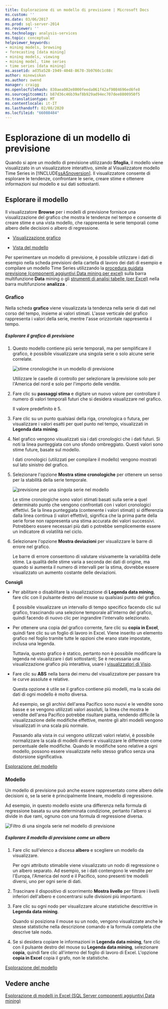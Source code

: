 ```yaml
---
title: Esplorazione di un modello di previsione | Microsoft Docs
ms.custom: ''
ms.date: 03/06/2017
ms.prod: sql-server-2014
ms.reviewer: ''
ms.technology: analysis-services
ms.topic: conceptual
helpviewer_keywords:
- mining models, browsing
- forecasting [data mining]
- mining models, viewing
- mining model, time series
- time series [data mining]
ms.assetid: ad35a528-1949-4048-8678-3b9760c1c88c
author: minewiskan
ms.author: owend
manager: craigg
ms.openlocfilehash: 830aea002e8000feeda061f42af9084696ed6fe8
ms.sourcegitcommit: b87d36c46b39af8b929ad94ec707dee8800950f5
ms.translationtype: MT
ms.contentlocale: it-IT
ms.lasthandoff: 02/08/2020
ms.locfileid: "66088484"
---
```

# <a name="browsing-a-forecasting-model"></a>Esplorazione di un modello di previsione
  Quando si apre un modello di previsione utilizzando **Sfoglia**, il modello viene visualizzato in un visualizzatore interattivo, simile al Visualizzatore modello Time Series in [!INCLUDE[ssASnoversion](../includes/ssasnoversion-md.md)]. Il visualizzatore consente di esplorare le tendenze, confrontare le serie, creare stime e ottenere informazioni sul modello e sui dati sottostanti.  
  
##  <a name="bkmk_Top"></a>Esplorare il modello  
 Il visualizzatore **Browse** per i modelli di previsione fornisce una visualizzazione del grafico che mostra le tendenze nel tempo e consente di creare stime e una vista modello, che rappresenta le serie temporali come albero delle decisioni o albero di regressione.  
  
-   [Visualizzazione grafico](#bkmk_charts)  
  
-   [Vista del modello](#bkmk_Model)  
  
 Per sperimentare un modello di previsione, è possibile utilizzare i dati di esempio nella scheda previsioni della cartella di lavoro dei dati di esempio e compilare un modello Time Series utilizzando la [procedura guidata previsione &#40;componenti aggiuntivi Data mining per excel&#41;](forecast-wizard-data-mining-add-ins-for-excel.md) sulla barra multifunzione **Data** mining o gli [strumenti di analisi tabelle &#40;per Excel&#41;](forecast-table-analysis-tools-for-excel.md) nella barra multifunzione **analizza** .  
  
###  <a name="bkmk_charts"></a>Grafico  
 Nella scheda **grafico** viene visualizzata la tendenza nella serie di dati nel corso del tempo, insieme ai valori stimati. L'asse verticale del grafico rappresenta i valori della serie, mentre l'asse orizzontale rappresenta il tempo.  
  
##### <a name="explore-the-forecasting-chart"></a>Esplorare il grafico di previsione  
  
1.  Questo modello contiene più serie temporali, ma per semplificare il grafico, è possibile visualizzare una singola serie o solo alcune serie correlate.  
  
     ![stime cronologiche in un modello di previsione](media/dm13-forecast-chart-historicpredictions.gif "stime cronologiche in un modello di previsione")  
  
     Utilizzare le caselle di controllo per selezionare la previsione solo per l'America del nord e solo per l'importo delle vendite.  
  
2.  Fare clic su **passaggi stima** e digitare un nuovo valore per controllare il numero di valori temporali futuri che si desidera visualizzare nel grafico.  
  
     Il valore predefinito è 5.  
  
3.  Fare clic su un punto qualsiasi della riga, cronologica o futura, per visualizzare i valori esatti per quel punto nel tempo, visualizzati in **Legenda data mining**.  
  
4.  Nel grafico vengono visualizzati sia i dati cronologici che i dati futuri. Si noti la linea punteggiata con uno sfondo ombreggiato. Questi valori sono stime future, basate sul modello.  
  
     I dati cronologici (utilizzati per compilare il modello) vengono mostrati sul lato sinistro del grafico.  
  
5.  Selezionare l'opzione **Mostra stime cronologiche** per ottenere un senso per la stabilità della serie temporale.  
  
     ![previsione per una singola serie nel modello](media/dm13-forecast-chart-singleseries.gif "previsione per una singola serie nel modello")  
  
     Le stime cronologiche sono valori stimati basati sulla serie a quel determinato punto che vengono confrontati con i valori cronologici effettivi. Se la linea punteggiata (contenente i valori stimati) si differenzia dalla linea continua (i valori effettivi), significa che la prima parte della serie forse non rappresenta una stima accurata dei valori successivi. Potrebbero essere necessari più dati o potrebbe semplicemente essere un indicatore di volatilità nel ciclo.  
  
6.  Selezionare l'opzione **Mostra deviazioni** per visualizzare le barre di errore nel grafico.  
  
     Le barre di errore consentono di valutare visivamente la variabilità delle stime. La qualità delle stime varia a seconda dei dati di origine, ma quando si aumenta il numero di intervalli per la stima, dovrebbe essere visualizzato un aumento costante delle deviazioni.  
  
 **Consigli**  
  
-   Per abilitare o disabilitare la visualizzazione di **Legenda data mining**, fare clic con il pulsante destro del mouse su qualsiasi punto del grafico.  
  
     È possibile visualizzare un intervallo di tempo specifico facendo clic sul grafico, trascinando una selezione temporale all'interno del grafico, quindi facendo di nuovo clic per ingrandire l'intervallo selezionato.  
  
-   Per ottenere una copia del grafico corrente, fare clic su **copia in Excel**, quindi fare clic su un foglio di lavoro in Excel. Viene inserito un elemento grafico nel foglio tramite tutte le opzioni che erano state impostate, inclusa una legenda.  
  
     Tuttavia, questo grafico è statico, pertanto non è possibile modificare la legenda né visualizzare i dati sottostanti; Se è necessaria una visualizzazione grafico più interattiva, usare i [visualizzatori di Visio](viewing-data-mining-models-in-visio-data-mining-add-ins.md).  
  
-   Fare clic su **ABS** nella barra dei menu del visualizzatore per passare tra le curve assolute e relative.  
  
     Questa opzione è utile se il grafico contiene più modelli, ma la scala dei dati di ogni modello è molto diversa.  
  
     Ad esempio, se gli archivi dell'area Pacifico sono nuovi e le vendite sono basse e se vengono utilizzati valori assoluti, la linea che mostra le vendite dell'area Pacifico potrebbe risultare piatta, rendendo difficile la visualizzazione delle modifiche effettive, mentre gli altri modelli vengono visualizzati in una scala più normale.  
  
     Passando alla vista in cui vengono utilizzati valori relativi, è possibile normalizzare la scala di modelli diversi e visualizzare le differenze come percentuale delle modifiche. Quando le modifiche sono relative a ogni modello, possono essere visualizzate nello stesso grafico senza una distorsione significativa.  
  
 [Esplorazione del modello](#bkmk_Top)  
  
###  <a name="bkmk_Model"></a>Modello  
 Un modello di previsione può anche essere rappresentato come albero delle decisioni o, se la serie è principalmente lineare, modello di regressione.  
  
 Ad esempio, in questo modello esiste una differenza nella formula di regressione basata su una determinata condizione, pertanto l'albero si divide in due rami, ognuno con una formula di regressione diversa.  
  
 ![Filtro di una singola serie nel modello di previsione](media/dm13-forecast-model-northamerica.gif "Filtro di una singola serie nel modello di previsione")  
  
##### <a name="explore-the-forecasting-model-as-a-tree"></a>Esplorare il modello di previsione come un albero  
  
1.  Fare clic sull'elenco a discesa **albero** e scegliere un modello da visualizzare.  
  
     Per ogni attributo stimabile viene visualizzato un nodo di regressione o un albero separato. Ad esempio, se i dati contengono le vendite per l'Europa, l'America del nord e il Pacifico, sono presenti tre modelli diversi, uno per ogni serie di dati.  
  
2.  Trascinare il dispositivo di scorrimento **Mostra livello** per filtrare i livelli inferiori dell'albero e concentrarsi sulle divisioni più importanti.  
  
3.  Fare clic su ogni nodo per visualizzare alcune statistiche descrittive in **Legenda data mining**.  
  
     Quando si posiziona il mouse su un nodo, vengono visualizzate anche le stesse statistiche nella descrizione comando e la formula completa che descrive tale nodo.  
  
4.  Se si desidera copiare le informazioni in **Legenda data mining**, fare clic con il pulsante destro del mouse su **Legenda data mining**, selezionare **copia**, quindi fare clic all'interno del foglio di lavoro di Excel. L'opzione **copia in Excel** copia il grafo, non le statistiche.  
  
 [Esplorazione del modello](#bkmk_Top)  
  
## <a name="see-also"></a>Vedere anche  
 [Esplorazione di modelli in Excel &#40;SQL Server componenti aggiuntivi Data mining&#41;](browsing-models-in-excel-sql-server-data-mining-add-ins.md)  
  
  
